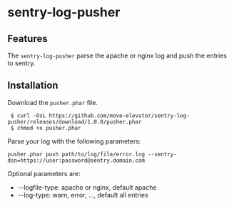 # sentry-log-pusher

## Features

The `sentry-log-pusher` parse the apache or nginx log and push the entries to sentry. 

## Installation

Download the `pusher.phar` file.
 
     $ curl -OsL https://github.com/move-elevator/sentry-log-pusher/releases/download/1.0.0/pusher.phar
     $ chmod +x pusher.phar
 
 Parse your log with the following parameters:

    pusher.phar push path/to/log/file/error.log --sentry-dsn=https://user:password@sentry.domain.com
    
Optional parameters are:

* --logfile-type: apache or nginx, default apache
* --log-type: warn, error, ..., default all entries
